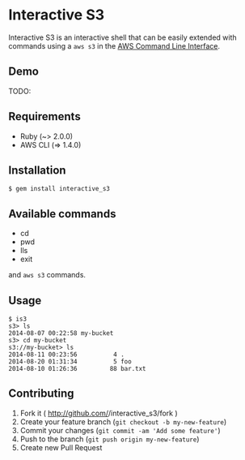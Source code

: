 # Interactive S3
Interactive S3 is an interactive shell that can be easily extended with commands using a `aws s3` in the [AWS Command Line Interface](http://docs.aws.amazon.com/cli/latest/index.html).

## Demo
TODO:

## Requirements

* Ruby (~> 2.0.0)
* AWS CLI (=> 1.4.0)

## Installation

```
$ gem install interactive_s3
```

## Available commands

- cd
- pwd
- lls
- exit

and `aws s3` commands.

## Usage

```
$ is3
s3> ls
2014-08-07 00:22:58 my-bucket
s3> cd my-bucket
s3://my-bucket> ls
2014-08-11 00:23:56          4 .
2014-08-20 01:31:34          5 foo
2014-08-10 01:26:36         88 bar.txt
```

## Contributing

1. Fork it ( http://github.com/<my-github-username>/interactive_s3/fork )
2. Create your feature branch (`git checkout -b my-new-feature`)
3. Commit your changes (`git commit -am 'Add some feature'`)
4. Push to the branch (`git push origin my-new-feature`)
5. Create new Pull Request
